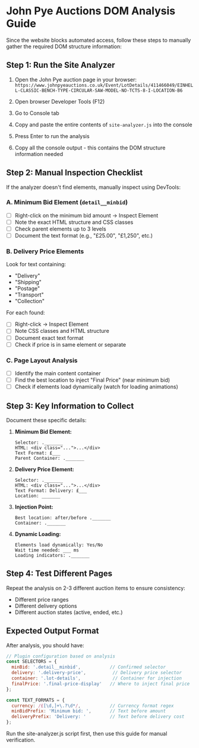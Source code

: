 # John Pye Auctions DOM Analysis Guide

Since the website blocks automated access, follow these steps to manually gather the required DOM structure information:

## Step 1: Run the Site Analyzer

1. Open the John Pye auction page in your browser:
   `https://www.johnpyeauctions.co.uk/Event/LotDetails/411466049/EINHELL-CLASSIC-BENCH-TYPE-CIRCULAR-SAW-MODEL-NO-TCTS-8-I-LOCATION-B6`

2. Open browser Developer Tools (F12)

3. Go to Console tab

4. Copy and paste the entire contents of `site-analyzer.js` into the console

5. Press Enter to run the analysis

6. Copy all the console output - this contains the DOM structure information needed

## Step 2: Manual Inspection Checklist

If the analyzer doesn't find elements, manually inspect using DevTools:

### A. Minimum Bid Element (`detail__minbid`)
- [ ] Right-click on the minimum bid amount → Inspect Element
- [ ] Note the exact HTML structure and CSS classes
- [ ] Check parent elements up to 3 levels
- [ ] Document the text format (e.g., "£25.00", "£1,250", etc.)

### B. Delivery Price Elements
Look for text containing:
- "Delivery"
- "Shipping" 
- "Postage"
- "Transport"
- "Collection"

For each found:
- [ ] Right-click → Inspect Element
- [ ] Note CSS classes and HTML structure
- [ ] Document exact text format
- [ ] Check if price is in same element or separate

### C. Page Layout Analysis
- [ ] Identify the main content container
- [ ] Find the best location to inject "Final Price" (near minimum bid)
- [ ] Check if elements load dynamically (watch for loading animations)

## Step 3: Key Information to Collect

Document these specific details:

1. **Minimum Bid Element:**
   ```
   Selector: ._______
   HTML: <div class="...">...</div>
   Text Format: £___
   Parent Container: ._______
   ```

2. **Delivery Price Element:**
   ```
   Selector: ._______
   HTML: <div class="...">...</div>
   Text Format: Delivery: £___
   Location: _______
   ```

3. **Injection Point:**
   ```
   Best location: after/before ._______
   Container: ._______
   ```

4. **Dynamic Loading:**
   ```
   Elements load dynamically: Yes/No
   Wait time needed: ___ ms
   Loading indicators: ._______
   ```

## Step 4: Test Different Pages

Repeat the analysis on 2-3 different auction items to ensure consistency:
- Different price ranges
- Different delivery options
- Different auction states (active, ended, etc.)

## Expected Output Format

After analysis, you should have:

```javascript
// Plugin configuration based on analysis
const SELECTORS = {
  minBid: '.detail__minbid',           // Confirmed selector
  delivery: '.delivery-price',          // Delivery price selector
  container: '.lot-details',            // Container for injection
  finalPrice: '.final-price-display'   // Where to inject final price
};

const TEXT_FORMATS = {
  currency: /£[\d,]+\.?\d*/,           // Currency format regex
  minBidPrefix: 'Minimum bid: ',       // Text before amount
  deliveryPrefix: 'Delivery: '         // Text before delivery cost
};
```

Run the site-analyzer.js script first, then use this guide for manual verification.